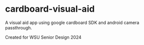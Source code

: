 # cardboard-visual-aid
A visual aid app using google cardboard SDK and android camera passthrough.


Created for WSU Senior Design 2024
